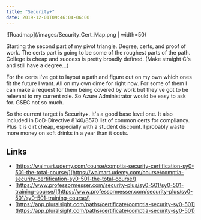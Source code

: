 ```yaml
---
title: "Security+"
date: 2019-12-01T09:46:04-06:00
---
```

![Roadmap](/images/Security_Cert_Map.png | width=50)

Starting the second part of my pivot triangle.  Degree, certs, and proof of work.  The certs part is going to be some of the roughest parts of the path.  College is cheap and success is pretty broadly defined.  (Make straight C's and still have a degree...)  

For the certs I've got to layout a path and figure out on my own which ones fit the future I want.  All on my own dime for right now.  For some of them I can make a request for them being covered by work but they've got to be relevant to my current role.  So Azure Administrator would be easy to ask for.  GSEC not so much.  

So the current target is Security+.  It's a good base level one.  It also included in DoD-Directive 8140/8570 list of common certs for compliancy.  Plus it is dirt cheap, especially with a student discount.  I probably waste more money on soft drinks in a year than it costs.

## Links
* [https://walmart.udemy.com/course/comptia-security-certification-sy0-501-the-total-course/](https://walmart.udemy.com/course/comptia-security-certification-sy0-501-the-total-course/)
* [https://www.professormesser.com/security-plus/sy0-501/sy0-501-training-course/](https://www.professormesser.com/security-plus/sy0-501/sy0-501-training-course/)
* [https://app.pluralsight.com/paths/certificate/comptia-security-sy0-501](https://app.pluralsight.com/paths/certificate/comptia-security-sy0-501)